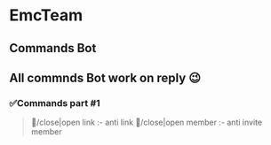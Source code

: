 # EmcTeam
## Commands Bot
## All commnds Bot work on reply 😉
### ✅Commands part #1
> 💭/close|open link :- anti link
> 💭/close|open member :- anti invite member
